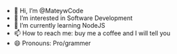 - 👋 Hi, I’m @MateywCode
- 👀 I’m interested in Software Development
- 🌱 I’m currently learning NodeJS
- 📫 How to reach me: buy me a coffee and I will tell you
- 😄 Pronouns: Pro/grammer
